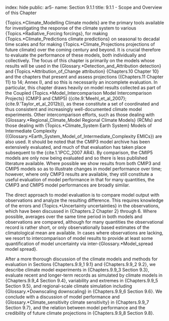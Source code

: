 index: hide
public: ar5-
name: Section 9.1.1
title: 9.1.1 - Scope and Overview of this Chapter

{Topics.*Climate_Modelling Climate models} are the primary tools available for investigating the response of the climate system to various {Topics.*Radiative_Forcing forcings}, for making {Topics.*Climate_Predictions climate predictions} on seasonal to decadal time scales and for making {Topics.*Climate_Projections projections of future climate} over the coming century and beyond. It is crucial therefore to evaluate the performance of these models, both individually and collectively. The focus of this chapter is primarily on the models whose results will be used in the {Glossary.*Detection_and_Attribution detection} and {Topics.*Attribution_of_Change attribution} {Chapters.10 Chapter 10} and the chapters that present and assess projections ({Chapters.11 Chapter 11} to 14; Annex I), and so this is necessarily an incomplete evaluation. In particular, this chapter draws heavily on model results collected as part of the Coupled {Topics.*Model_Intercomparison Model Intercomparison Projects} (CMIP3 and CMIP5) ({cite.9.'Meehl_et_al_2007}; {cite.9.'Taylor_et_al_2012b}), as these constitute a set of coordinated and thus consistent and increasingly well-documented climate model experiments. Other intercomparison efforts, such as those dealing with {Glossary.*Regional_Climate_Model Regional Climate Models} (RCMs) and those dealing with {Topics.*Climate_System Earth System} Models of Intermediate Complexity ({Glossary.*Earth_System_Model_of_Intermediate_Complexity EMICs}) are also used. It should be noted that the CMIP3 model archive has been extensively evaluated, and much of that evaluation has taken place subsequent to the {cite.1.'IPCC_2007 AR4}. By comparison, the CMIP5 models are only now being evaluated and so there is less published literature available. Where possible we show results from both CMIP3 and CMIP5 models so as to illustrate changes in model performance over time; however, where only CMIP3 results are available, they still constitute a useful evaluation of model performance in that for many quantities, the CMIP3 and CMIP5 model performances are broadly similar.

The direct approach to model evaluation is to compare model output with observations and analyze the resulting difference. This requires knowledge of the errors and {Topics.*Uncertainty uncertainties} in the observations, which have been discussed in {Chapters.2 Chapter 2} through 6. Where possible, averages over the same time period in both models and observations are compared, although for many quantities the observational record is rather short, or only observationally based estimates of the climatological mean are available. In cases where observations are lacking, we resort to intercomparison of model results to provide at least some quantification of model uncertainty via inter-{Glossary.*Model_spread model spread}.

After a more thorough discussion of the climate models and methods for evaluation in Sections {Chapters.9.9_1 9.1} and {Chapters.9.9_2 9.2}, we describe climate model experiments in {Chapters.9.9_3 Section 9.3}, evaluate recent and longer-term records as simulated by climate models in {Chapters.9.9_4 Section 9.4}, variability and extremes in {Chapters.9.9_5 Section 9.5}, and regional-scale climate simulation including {Glossary.*Downscaling downscaling} in {Chapters.9.9_6 Section 9.6}. We conclude with a discussion of model performance and {Glossary.*Climate_sensitivity climate sensitivity} in {Chapters.9.9_7 Section 9.7}, and the relation between model performance and the credibility of future climate projections in {Chapters.9.9_8 Section 9.8}.
